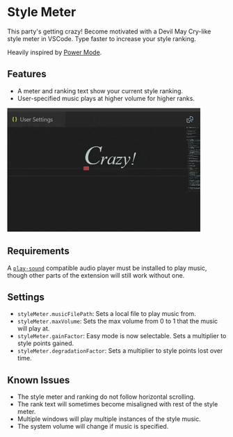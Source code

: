 # Style Meter

This party's getting crazy! Become motivated with a Devil May Cry-like style meter in VSCode. Type faster to increase your style ranking.

Heavily inspired by [Power Mode](https://marketplace.visualstudio.com/items?itemName=hoovercj.vscode-power-mode).

## Features

- A meter and ranking text show your current style ranking.
- User-specified music plays at higher volume for higher ranks.

![style-meter](media/demo.gif)

## Requirements

A [`play-sound`](https://github.com/shime/play-sound#options) compatible audio player must be installed to play music, though other parts of the extension will still work without one.

## Settings

- `styleMeter.musicFilePath`: Sets a local file to play music from.
- `styleMeter.maxVolume`: Sets the max volume from 0 to 1 that the music will play at.
- `styleMeter.gainFactor`: Easy mode is now selectable. Sets a multiplier to style points gained.
- `styleMeter.degradationFactor`: Sets a multiplier to style points lost over time.

## Known Issues

- The style meter and ranking do not follow horizontal scrolling.
- The rank text will sometimes become misaligned with rest of the style meter.
- Multiple windows will play multiple instances of the style music.
- The system volume will change if music is specified.
